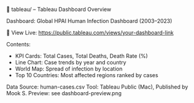 📂 tableau/ – Tableau Dashboard Overview

Dashboard: Global HPAI Human Infection Dashboard (2003–2023)

🔗 View Live: https://public.tableau.com/views/your-dashboard-link

Contents:
- KPI Cards: Total Cases, Total Deaths, Death Rate (%)
- Line Chart: Case trends by year and country
- World Map: Spread of infection by location
- Top 10 Countries: Most affected regions ranked by cases

Data Source: human-cases.csv
Tool: Tableau Public (Mac), Published by Mook S.
Preview: see dashboard-preview.png
